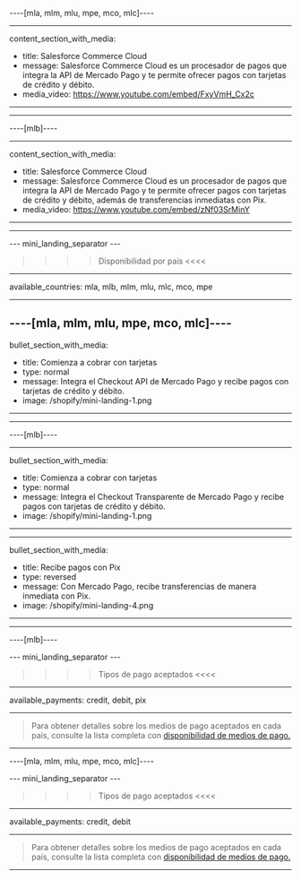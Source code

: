 ----[mla, mlm, mlu, mpe, mco, mlc]----

---
content_section_with_media: 
 - title: Salesforce Commerce Cloud
 - message: Salesforce Commerce Cloud es un procesador de pagos que integra la API de Mercado Pago y te permite ofrecer pagos con tarjetas de crédito y débito. 
 - media_video: https://www.youtube.com/embed/FxyVmH_Cx2c
---

------------

----[mlb]----

---
content_section_with_media: 
 - title: Salesforce Commerce Cloud
 - message: Salesforce Commerce Cloud es un procesador de pagos que integra la API de Mercado Pago y te permite ofrecer pagos con tarjetas de crédito y débito, además de transferencias inmediatas con Pix. 
 - media_video: https://www.youtube.com/embed/zNf03SrMinY
---

------------

--- mini_landing_separator ---

>>>> Disponibilidad por país <<<<
---
available_countries: mla, mlb, mlm, mlu, mlc, mco, mpe

---

----[mla, mlm, mlu, mpe, mco, mlc]----
---
bullet_section_with_media: 
 - title: Comienza a cobrar con tarjetas
 - type: normal
 - message: Integra el Checkout API de Mercado Pago y recibe pagos con tarjetas de crédito y débito.
 - image: /shopify/mini-landing-1.png
---
------------

----[mlb]----

---
bullet_section_with_media: 
 - title: Comienza a cobrar con tarjetas
 - type: normal
 - message: Integra el Checkout Transparente de Mercado Pago y recibe pagos con tarjetas de crédito y débito.
 - image: /shopify/mini-landing-1.png
---

---
bullet_section_with_media: 
 - title: Recibe pagos con Pix
 - type: reversed
 - message: Con Mercado Pago, recibe transferencias de manera inmediata con Pix.
 - image: /shopify/mini-landing-4.png
---

------------

----[mlb]----

--- mini_landing_separator ---

>>>> Tipos de pago aceptados <<<<
---
available_payments: credit, debit, pix

---

> Para obtener detalles sobre los medios de pago aceptados en cada país, consulte la lista completa con [disponibilidad de medios de pago.](/developers/es/docs/sales-processing/payment-methods)

------------

----[mla, mlm, mlu, mpe, mco, mlc]----

--- mini_landing_separator ---

>>>> Tipos de pago aceptados <<<<
---
available_payments: credit, debit

---

> Para obtener detalles sobre los medios de pago aceptados en cada país, consulte la lista completa con [disponibilidad de medios de pago.](/developers/es/docs/sales-processing/payment-methods)

------------
